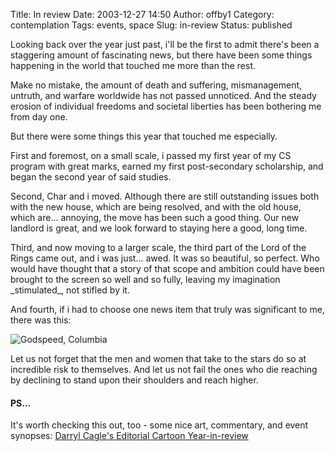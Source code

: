 Title: In review
Date: 2003-12-27 14:50
Author: offby1
Category: contemplation
Tags: events, space
Slug: in-review
Status: published

Looking back over the year just past, i'll be the first to admit there's
been a staggering amount of fascinating news, but there have been some
things happening in the world that touched me more than the rest.

Make no mistake, the amount of death and suffering, mismanagement,
untruth, and warfare worldwide has not passed unnoticed. And the steady
erosion of individual freedoms and societal liberties has been bothering
me from day one.

But there were some things this year that touched me especially.

First and foremost, on a small scale, i passed my first year of my CS
program with great marks, earned my first post-secondary scholarship,
and began the second year of said studies.

Second, Char and i moved. Although there are still outstanding issues
both with the new house, which are being resolved, and with the old
house, which are... annoying, the move has been such a good thing. Our
new landlord is great, and we look forward to staying here a good, long
time.

Third, and now moving to a larger scale, the third part of the Lord of
the Rings came out, and i was just... awed. It was so beautiful, so
perfect. Who would have thought that a story of that scope and ambition
could have been brought to the screen so well and so fully, leaving my
imagination \_stimulated\_, not stifled by it.

And fourth, if i had to choose one news item that truly was significant
to me, there was this:

![Godspeed, Columbia](/images/godspeed_columbia-jeff_parker.jpeg)

Let us not forget that the men and women that take to the stars do so at
incredible risk to themselves. And let us not fail the ones who die
reaching by declining to stand upon their shoulders and reach higher.

#### PS...

It's worth checking this out, too - some nice art, commentary, and event
synopses: [Darryl Cagle's Editorial Cartoon Year-in-review](https://web.archive.org/web/20031229021204/http://cagle.slate.msn.com/news/2003best/main.asp)
